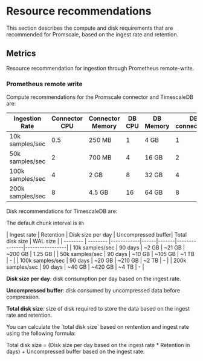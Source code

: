 # Resource recommendations
This section describes the compute and disk requirements that are recommended for Promscale, based on the ingest rate and retention. 

## Metrics
Resource recommendation for ingestion through Prometheus remote-write. 

### Prometheus remote write
Compute recommendations for the Promscale connector and TimescaleDB are:

| Ingestion Rate          | Connector CPU      | Connector Memory   | DB CPU | DB Memory| DB connections |
| --------                | -------- | -------- | -------|----------|----------------|
| 10k samples/sec      |     0.5     |      250 MB    |    1    |    4 GB      |          1      |
| 50k samples/sec      |     2     |     700 MB     |    4    |     16 GB     |       2         |
| 100k samples/sec   |    4      |     2 GB     |          8     |       32 GB         |  4|
| 200k samples/sec   |     8     |     4.5 GB     |     16   |      64 GB    |        8        |

Disk recommendations for TimescaleDB are:

The default chunk interval is `8h`

| Ingest rate       | Retention  | Disk size per day | Uncompressed buffer| Total disk size | WAL size | 
| --------          | --------   |------------|------|-------|---------------|-----------------|
| 10k samples/sec      |     90 days     |    ~2 GB      |  ~21 GB  | ~200 GB   |     1.25 GB              |
|  50k samples/sec      |  90 days        |    ~10 GB      | ~105 GB | ~1 TB      |              -          |
| 100k samples/sec   |     90 days    |    ~20 GB      |  ~210 GB  | ~2 TB    |     -     |
| 200k samples/sec   |     90 days     |      ~40 GB    |  ~420 GB  | ~4 TB   |      -    |

**Disk size per day**: disk consumption per day based on the ingest rate.

**Uncompressed buffer**: disk consumed by uncompressed data before compression.

**Total disk size**: size of disk required to store the data based on the ingest rate and retention. 

<highlight type="tip">
You can calculate the `total disk size` based on rentention and ingest rate using the following formula:

Total disk size = (Disk size per day based on the ingest rate * Retention in days) + 
Uncompressed buffer based on the ingest rate.
</highlight>